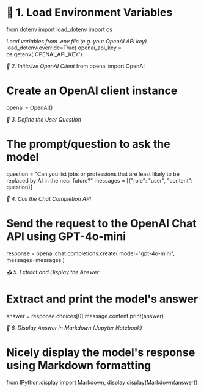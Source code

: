 
# 🔐 1. Load Environment Variables

from dotenv import load_dotenv
import os

*Load variables from .env file (e.g. your OpenAI API key)*
load_dotenv(override=True)
openai_api_key = os.getenv('OPENAI_API_KEY')


*🤖 2. Initialize OpenAI Client*
from openai import OpenAI

# Create an OpenAI client instance
openai = OpenAI()

*💬 3. Define the User Question*

# The prompt/question to ask the model
question = "Can you list jobs or professions that are least likely to be replaced by AI in the near future?"
messages = [{"role": "user", "content": question}]


*🧠 4. Call the Chat Completion API*

# Send the request to the OpenAI Chat API using GPT-4o-mini
response = openai.chat.completions.create(
    model="gpt-4o-mini",
    messages=messages
)


*📤 5. Extract and Display the Answer*

# Extract and print the model's answer
answer = response.choices[0].message.content
print(answer)

*📄 6. Display Answer in Markdown (Jupyter Notebook)*

# Nicely display the model's response using Markdown formatting
from IPython.display import Markdown, display
display(Markdown(answer))
